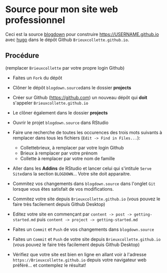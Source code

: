 # Source pour mon site web professionnel

Ceci est la source [blogdown](https://bookdown.org/yihui/blogdown/) pour construire https://USERNAME.github.io avec [hugo](https://gohugo.io) dans le dépôt Github `Brieuxcollette.github.io`.


## Procédure

(remplacer `Brieuxcollette` par votre propre login Github)

- Faites un `Fork` du dépôt

- Clôner le dépôt `blogdown.source`dans le dossier **projects**

- Créer sur Github (https://github.com) un nouveau dépôt qui **doit** s'appeler `Brieuxcollette.github.io`

- Le clôner également dans le dossier **projects**

- Ouvrir le projet `blogdown.source` dans RStudio

- Faire une recherche de toutes les occurences des trois mots suivants à remplacer dans tous les fichiers (`Edit -> Find in Files...`):
    * Collettebrieux, à remplacer par votre login Github
    * Brieux à remplacer par votre prénom
    * Collette à remplacer par votre nom de famille

- Aller dans les **Addins** de RStudio et lancer celui qui s'intitule `Serve Site`dans la section `BLOGDOWN`... Votre site doit apparaitre.

- Commitez vos changements dans `blogdown.source` dans l'onglet `Git` lorsque vous êtes satisfait de vos modifications.

- Commitez votre site depuis `Brieuxcollette.github.io` (vous pouvez le faire très facilement depuis Github Desktop) 

- Editez votre site en commençant par `content -> post -> getting-started.md` puis `content -> project -> getting-started.md`

- Faites un `Commit` et `Push` de vos changements dans `blogdown.source` 

- Faites un `Commit` et `Push`  de votre site depuis `Brieuxcollette.github.io` (vous pouvez le faire très facilement depuis Github Desktop)

- Vérifiez que votre site est bien en ligne en allant voir à l'adresse `https://Brieuxcollette.github.io` depuis votre navigateur web préféré... et contemplez le résultat!
